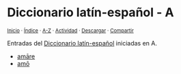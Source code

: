 # Diccionario latín-español - A
<sup>[Inicio](../index.md) · [Índice](../indices/latin-espanol.md) · [A-Z](../indices/alfabetico.md) · [Actividad](../indices/actividad.md) · <a href="../indices/latin-espanol-a.html" download="jucardus-latin-espanol-a.html">Descargar</a> · [Compartir](https://x.com/intent/tweet?text=Entradas%20del%20Diccionario%20lat%C3%ADn-espa%C3%B1ol%20iniciadas%20en%20A.%0A%E2%86%92%20https%3A%2F%2Fjucardus.github.io%2Findices%2Flatin-espanol-a.html%0A%0A%23ltn_espnl_jucardus%20%23indcs_jucardus%0A%40jucardus)</sup>

Entradas del [Diccionario latín-español](../indices/latin-espanol.md) iniciadas en A.

* [amāre](../contenido/a/m/a/amare.md)
* [amō](../contenido/a/m/o/amo.md)
